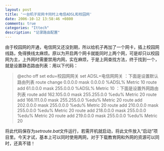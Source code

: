 ```yaml
---
layout: post
title: '一台机子双网卡同时上电信ADSL和校园网'
date: 2006-10-12 13:58:46 +0800
comments: true
categories: "Ittech"
description: "记录路由配置"
---
```


由于校园网的开通，电信网又还没到期，所以给机子再加了一个网卡，插上校园网线路，免得换线太麻烦。原以为开启两个网卡就能同时上两个网，可是却只以校园网为主，上外网时需要禁用内网，实在麻烦，于是上网查找方法，终于找到一个，就是设置静态路由列表：用以下代码：
<!-- more -->

> @echo off
> set edu=校园网网关
> set ADSL=电信网网关
> ：下面是设置默认路由列表
> route change 0.0.0.0 mask 0.0.0.0 %ADSL% Metric 10
> route add 61.0.0.0 mask 255.0.0.0 %ADSL% Metric 10
> ：下面是设置外网路由列表
> route add 162.105.0.0 mask 255.255.0.0 %edu% Metric 20
> route add 166.111.0.0 mask 255.255.0.0 %edu% Metric 20
> route add 202.0.0.0 mask 255.0.0.0 %edu% Metric 20
> route add 210.0.0.0 mask 255.0.0.0 %edu% Metric 20
> route add 218.0.0.0 mask 255.0.0.0 %edu% Metric 20
> route add 219.0.0.0 mask 255.0.0.0 %edu% Metric 20

将此代码保存为*setroute.bat*文件运行，若需开机就启动，将此文件放入“启动”项目里。今天才试，基本上可以同时使用两网，对于下载教育网和外网的资源可以同时，还真不错！
